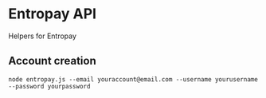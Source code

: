 # Entropay API

Helpers for Entropay

## Account creation

```
node entropay.js --email youraccount@email.com --username yourusername --password yourpassword 
```